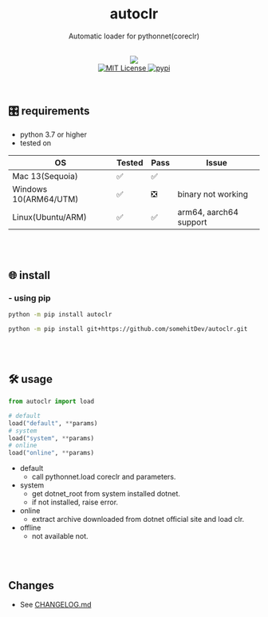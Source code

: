 <h1 align="center">
    autoclr
</h1>
<p align="center">
    Automatic loader for pythonnet(coreclr)
</p>
<br/>

<div align="center">
    <img src="https://img.shields.io/badge/python-3.7%20%7C%203.8%20%7C%203.9%20%7C%203.10%20%7C%203.11%20%7C%203.12-blue" />
    <br>
    <a href="https://github.com/somehitDev/autoclr/blob/main/LICENSE">
        <img src="https://img.shields.io/github/license/somehitDev/autoclr.svg" alt="MIT License" />
    </a>
    <a href="https://pypi.org/project/autoclr/">
        <img src="https://img.shields.io/pypi/v/autoclr" alt="pypi" />
    </a>
</div>
<br/><br/>


## 🎛️ requirements
- python 3.7 or higher
- tested on

|           OS          | Tested | Pass |          Issue         |
| --------------------- | ------ | ---- | ---------------------- |
| Mac 13(Sequoia)       |   ✅   |  ✅  |                        |
| Windows 10(ARM64/UTM) |   ✅   |  ❎  | binary not working     |
| Linux(Ubuntu/ARM)     |   ✅   |  ✅  | arm64, aarch64 support |

<br><br>

## 🌐 install
### - using pip
```zsh
python -m pip install autoclr
```

```zsh
python -m pip install git+https://github.com/somehitDev/autoclr.git
```

<br><br>

## 🛠 usage
```python
from autoclr import load

# default
load("default", **params)
# system
load("system", **params)
# online
load("online", **params)
```
- default
  - call pythonnet.load coreclr and parameters.
- system
  - get dotnet_root from system installed dotnet.
  - if not installed, raise error.
- online
  - extract archive downloaded from dotnet official site and load clr.
- offline
  - not available not.

<br><br>

## Changes
- See [CHANGELOG.md](https://github.com/somehitDev/autoclr/blob/main/CHANGELOG.md)
